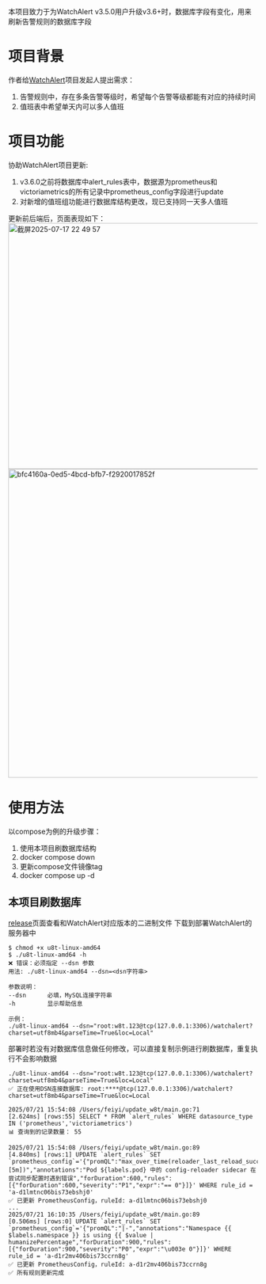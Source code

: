 本项目致力于为WatchAlert v3.5.0用户升级v3.6+时，数据库字段有变化，用来刷新告警规则的数据库字段

# 项目背景
作者给[WatchAlert](https://github.com/opsre/WatchAlert)项目发起人提出需求：
1. 告警规则中，存在多条告警等级时，希望每个告警等级都能有对应的持续时间
2. 值班表中希望单天内可以多人值班

# 项目功能
协助WatchAlert项目更新:
1. v3.6.0之前将数据库中alert_rules表中，数据源为prometheus和victoriametrics的所有记录中prometheus_config字段进行update
2. 对新增的值班组功能进行数据库结构更改，现已支持同一天多人值班

更新前后端后，页面表现如下：
<img width="1412" height="497" alt="截屏2025-07-17 22 49 57" src="https://github.com/user-attachments/assets/da0e5523-c863-470c-b754-17cbb4cfffff" />
<img width="1473" height="624" alt="bfc4160a-0ed5-4bcd-bfb7-f2920017852f" src="https://github.com/user-attachments/assets/5c3015ba-dc75-4b79-8df9-676b18e03bfe" />


# 使用方法
以compose为例的升级步骤：
1. 使用本项目刷数据库结构
2. docker compose down
3. 更新compose文件镜像tag
4. docker compose up -d

## 本项目刷数据库
[release](https://github.com/mupeifeiyi/update_w8t/releases)页面查看和WatchAlert对应版本的二进制文件
下载到部署WatchAlert的服务器中
```shell
$ chmod +x u8t-linux-amd64
$ ./u8t-linux-amd64 -h
❌ 错误：必须指定 --dsn 参数
用法: ./u8t-linux-amd64 --dsn=<dsn字符串>

参数说明：
--dsn      必填，MySQL连接字符串
-h         显示帮助信息

示例：
./u8t-linux-amd64 --dsn="root:w8t.123@tcp(127.0.0.1:3306)/watchalert?charset=utf8mb4&parseTime=True&loc=Local"
```
部署时若没有对数据库信息做任何修改，可以直接复制示例进行刷数据库，重复执行不会影响数据
```shell
./u8t-linux-amd64 --dsn="root:w8t.123@tcp(127.0.0.1:3306)/watchalert?charset=utf8mb4&parseTime=True&loc=Local"
✅ 正在使用DSN连接数据库: root:****@tcp(127.0.0.1:3306)/watchalert?charset=utf8mb4&parseTime=True&loc=Local

2025/07/21 15:54:08 /Users/feiyi/update_w8t/main.go:71
[2.624ms] [rows:55] SELECT * FROM `alert_rules` WHERE datasource_type IN ('prometheus','victoriametrics')
📊 查询到的记录数量： 55

2025/07/21 15:54:08 /Users/feiyi/update_w8t/main.go:89
[4.840ms] [rows:1] UPDATE `alert_rules` SET `prometheus_config`='{"promQL":"max_over_time(reloader_last_reload_successful{namespace=~\".+\"}[5m])","annotations":"Pod ${labels.pod} 中的 config-reloader sidecar 在尝试同步配置时遇到错误","forDuration":600,"rules":[{"forDuration":600,"severity":"P1","expr":"== 0"}]}' WHERE rule_id = 'a-d1lmtnc06bis73ebshj0'
✅ 已更新 PrometheusConfig，ruleId: a-d1lmtnc06bis73ebshj0
...
2025/07/21 16:10:35 /Users/feiyi/update_w8t/main.go:89
[0.506ms] [rows:0] UPDATE `alert_rules` SET `prometheus_config`='{"promQL":"|-","annotations":"Namespace {{ $labels.namespace }} is using {{ $value | humanizePercentage","forDuration":900,"rules":[{"forDuration":900,"severity":"P0","expr":"\u003e 0"}]}' WHERE rule_id = 'a-d1r2mv406bis73ccrn8g'
✅ 已更新 PrometheusConfig，ruleId: a-d1r2mv406bis73ccrn8g
✅ 所有规则更新完成
```

